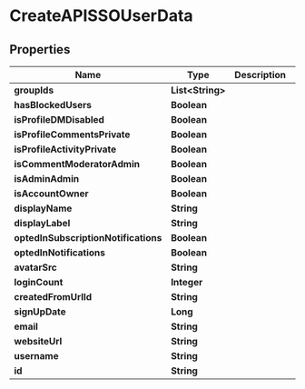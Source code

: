 

# CreateAPISSOUserData


## Properties

| Name | Type | Description | Notes |
|------------ | ------------- | ------------- | -------------|
|**groupIds** | **List&lt;String&gt;** |  |  [optional] |
|**hasBlockedUsers** | **Boolean** |  |  [optional] |
|**isProfileDMDisabled** | **Boolean** |  |  [optional] |
|**isProfileCommentsPrivate** | **Boolean** |  |  [optional] |
|**isProfileActivityPrivate** | **Boolean** |  |  [optional] |
|**isCommentModeratorAdmin** | **Boolean** |  |  [optional] |
|**isAdminAdmin** | **Boolean** |  |  [optional] |
|**isAccountOwner** | **Boolean** |  |  [optional] |
|**displayName** | **String** |  |  [optional] |
|**displayLabel** | **String** |  |  [optional] |
|**optedInSubscriptionNotifications** | **Boolean** |  |  [optional] |
|**optedInNotifications** | **Boolean** |  |  [optional] |
|**avatarSrc** | **String** |  |  [optional] |
|**loginCount** | **Integer** |  |  [optional] |
|**createdFromUrlId** | **String** |  |  [optional] |
|**signUpDate** | **Long** |  |  [optional] |
|**email** | **String** |  |  |
|**websiteUrl** | **String** |  |  [optional] |
|**username** | **String** |  |  |
|**id** | **String** |  |  |




